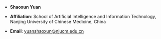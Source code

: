
* **Shaoxun Yuan**

* **Affiliation**: School of Artificial Intelligence and Information Technology, Nanjing University of Chinese Medicine, China

* **Email**: [yuanshaoxun@njucm.edu.cn](mailto:yuanshaoxun@njucm.edu.cn)

